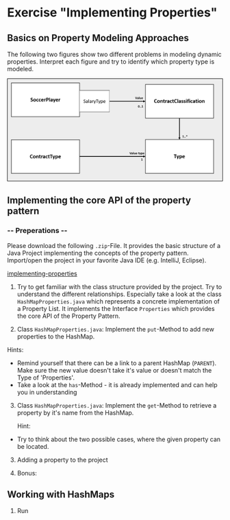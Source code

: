 # Exercise "Implementing Properties"

## Basics on Property Modeling Approaches

The following two figures show two different problems in modeling dynamic properties. Interpret each figure and try to identify which property type is modeled.  

![uml1](figures/uml1.png)


## Implementing the core API of the property pattern

### -- Preperations --

Please download the following `.zip`-File. It provides the basic structure of a Java Project implementing the concepts of the property pattern. Import/open the project in your favorite Java IDE (e.g. IntelliJ, Eclipse).

[implementing-properties](https://)

1. Try to get familiar with the class structure provided by the project. Try to understand the different relationships. Especially take a look at the class `HashMapProperties.java` which represents a concrete implementation of a Property List. It implements the Interface `Properties` which provides the core API of the Property Pattern.  

2. Class `HashMapProperties.java`: Implement the `put`-Method to add new properties to the HashMap.  

Hints: 
* Remind yourself that there can be a link to a parent HashMap (`PARENT`). Make sure the new value doesn't take it's value or doesn't match the Type of 'Properties'.
* Take a look at the `has`-Method - it is already implemented and can help you in understanding 

3. Class `HashMapProperties.java`: Implement the `get`-Method to retrieve a property by it's name from the HashMap.

      Hint:
* Try to think about the two possible cases, where the given property can be located.

3. Adding a property to the project

4. Bonus: 


## Working with HashMaps

1. Run 
